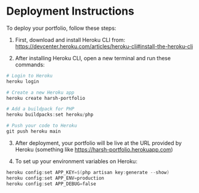 # Deployment Instructions

To deploy your portfolio, follow these steps:

1. First, download and install Heroku CLI from: https://devcenter.heroku.com/articles/heroku-cli#install-the-heroku-cli

2. After installing Heroku CLI, open a new terminal and run these commands:

```powershell
# Login to Heroku
heroku login

# Create a new Heroku app
heroku create harsh-portfolio

# Add a buildpack for PHP
heroku buildpacks:set heroku/php

# Push your code to Heroku
git push heroku main
```

3. After deployment, your portfolio will be live at the URL provided by Heroku (something like https://harsh-portfolio.herokuapp.com)

4. To set up your environment variables on Heroku:
```powershell
heroku config:set APP_KEY=$(php artisan key:generate --show)
heroku config:set APP_ENV=production
heroku config:set APP_DEBUG=false
```
